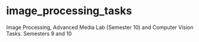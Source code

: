 # image_processing_tasks
Image Processing, Advanced Media Lab (Semester 10) and Computer Vision Tasks. Semesters 9 and 10
